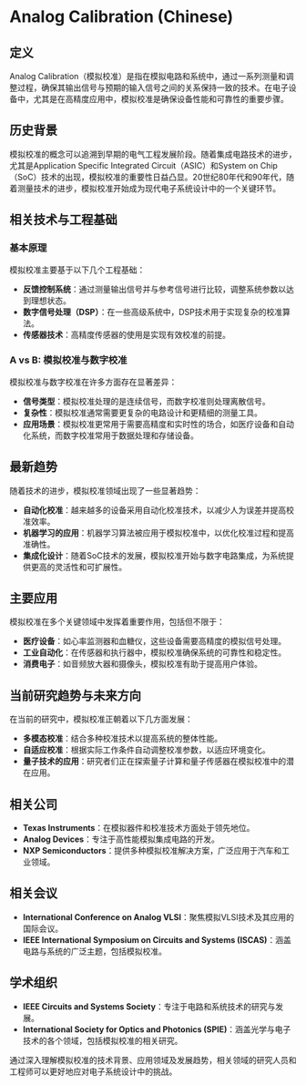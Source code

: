 # Analog Calibration (Chinese)

## 定义

Analog Calibration（模拟校准）是指在模拟电路和系统中，通过一系列测量和调整过程，确保其输出信号与预期的输入信号之间的关系保持一致的技术。在电子设备中，尤其是在高精度应用中，模拟校准是确保设备性能和可靠性的重要步骤。

## 历史背景

模拟校准的概念可以追溯到早期的电气工程发展阶段。随着集成电路技术的进步，尤其是Application Specific Integrated Circuit（ASIC）和System on Chip（SoC）技术的出现，模拟校准的重要性日益凸显。20世纪80年代和90年代，随着测量技术的进步，模拟校准开始成为现代电子系统设计中的一个关键环节。

## 相关技术与工程基础

### 基本原理

模拟校准主要基于以下几个工程基础：

- **反馈控制系统**：通过测量输出信号并与参考信号进行比较，调整系统参数以达到理想状态。
- **数字信号处理（DSP）**：在一些高级系统中，DSP技术用于实现复杂的校准算法。
- **传感器技术**：高精度传感器的使用是实现有效校准的前提。

### A vs B: 模拟校准与数字校准

模拟校准与数字校准在许多方面存在显著差异：

- **信号类型**：模拟校准处理的是连续信号，而数字校准则处理离散信号。
- **复杂性**：模拟校准通常需要更复杂的电路设计和更精细的测量工具。
- **应用场景**：模拟校准更常用于需要高精度和实时性的场合，如医疗设备和自动化系统，而数字校准常用于数据处理和存储设备。

## 最新趋势

随着技术的进步，模拟校准领域出现了一些显著趋势：

- **自动化校准**：越来越多的设备采用自动化校准技术，以减少人为误差并提高校准效率。
- **机器学习的应用**：机器学习算法被应用于模拟校准中，以优化校准过程和提高准确性。
- **集成化设计**：随着SoC技术的发展，模拟校准开始与数字电路集成，为系统提供更高的灵活性和可扩展性。

## 主要应用

模拟校准在多个关键领域中发挥着重要作用，包括但不限于：

- **医疗设备**：如心率监测器和血糖仪，这些设备需要高精度的模拟信号处理。
- **工业自动化**：在传感器和执行器中，模拟校准确保系统的可靠性和稳定性。
- **消费电子**：如音频放大器和摄像头，模拟校准有助于提高用户体验。

## 当前研究趋势与未来方向

在当前的研究中，模拟校准正朝着以下几方面发展：

- **多模态校准**：结合多种校准技术以提高系统的整体性能。
- **自适应校准**：根据实际工作条件自动调整校准参数，以适应环境变化。
- **量子技术的应用**：研究者们正在探索量子计算和量子传感器在模拟校准中的潜在应用。

## 相关公司

- **Texas Instruments**：在模拟器件和校准技术方面处于领先地位。
- **Analog Devices**：专注于高性能模拟集成电路的开发。
- **NXP Semiconductors**：提供多种模拟校准解决方案，广泛应用于汽车和工业领域。

## 相关会议

- **International Conference on Analog VLSI**：聚焦模拟VLSI技术及其应用的国际会议。
- **IEEE International Symposium on Circuits and Systems (ISCAS)**：涵盖电路与系统的广泛主题，包括模拟校准。

## 学术组织

- **IEEE Circuits and Systems Society**：专注于电路和系统技术的研究与发展。
- **International Society for Optics and Photonics (SPIE)**：涵盖光学与电子技术的各个领域，包括模拟校准的相关研究。

通过深入理解模拟校准的技术背景、应用领域及发展趋势，相关领域的研究人员和工程师可以更好地应对电子系统设计中的挑战。